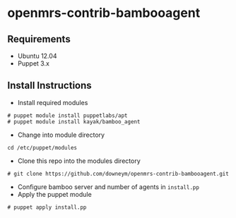 openmrs-contrib-bambooagent
===========================

## Requirements
- Ubuntu 12.04
- Puppet 3.x

## Install Instructions
- Install required modules
```
# puppet module install puppetlabs/apt
# puppet module install kayak/bamboo_agent
```
- Change into module directory
```
cd /etc/puppet/modules
```
- Clone this repo into the modules directory
```
# git clone https://github.com/downeym/openmrs-contrib-bambooagent.git
```
- Configure bamboo server and number of agents in `install.pp`
- Apply the puppet module
```
# puppet apply install.pp
```

